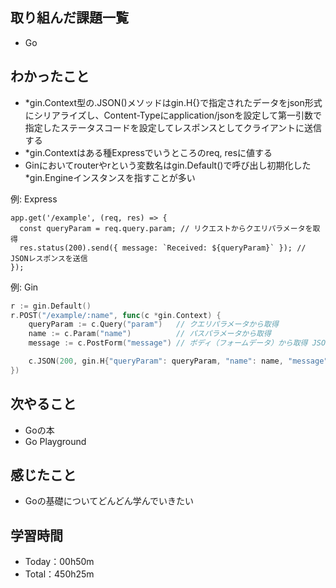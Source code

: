## 取り組んだ課題一覧
- Go
 
## わかったこと
- *gin.Context型の.JSON()メソッドはgin.H{}で指定されたデータをjson形式にシリアライズし、Content-Typeにapplication/jsonを設定して第一引数で指定したステータスコードを設定してレスポンスとしてクライアントに送信する
- *gin.Contextはある種Expressでいうところのreq, resに値する
-  Ginにおいてrouterやrという変数名はgin.Default()で呼び出し初期化した*gin.Engineインスタンスを指すことが多い
  
例: Express
```node
app.get('/example', (req, res) => {
  const queryParam = req.query.param; // リクエストからクエリパラメータを取得
  res.status(200).send({ message: `Received: ${queryParam}` }); // JSONレスポンスを送信
});
```
例: Gin
```go
r := gin.Default()
r.POST("/example/:name", func(c *gin.Context) {
    queryParam := c.Query("param")   // クエリパラメータから取得
    name := c.Param("name")          // パスパラメータから取得
    message := c.PostForm("message") // ボディ（フォームデータ）から取得 JSONの場合は別のやり方だが今回は省略

    c.JSON(200, gin.H{"queryParam": queryParam, "name": name, "message": message}
})
```

## 次やること
- Goの本
- Go Playground

## 感じたこと
- Goの基礎についてどんどん学んでいきたい

## 学習時間
- Today：00h50m
- Total：450h25m
